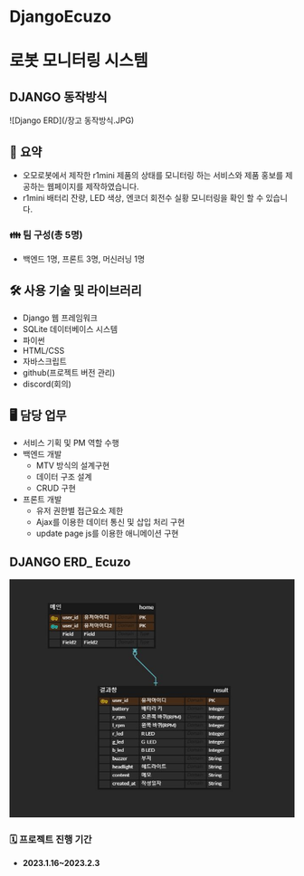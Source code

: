 # DjangoEcuzo
# 로봇 모니터링 시스템

## DJANGO 동작방식   
![Django ERD](/장고 동작방식.JPG)

## 📙 요약

- 오모로봇에서 제작한 r1mini 제품의 상태를 모니터링 하는 서비스와 제품 홍보를 제공하는 웹페이지를 제작하였습니다.
- r1mini 배터리 잔량, LED 색상, 엔코더 회전수 실황 모니터링을 확인 할 수 있습니다.

### 👪 팀 구성(총 5명)

- 백엔드 1명, 프론트 3명, 머신러닝 1명

## 🛠️ 사용 기술 및 라이브러리

- Django 웹 프레임워크
- SQLite 데이터베이스 시스템
- 파이썬
- HTML/CSS
- 자바스크립트
- github(프로젝트 버전 관리)
- discord(회의)
## 🖥 담당 업무

- 서비스 기획 및 PM 역할 수행
- 백엔드 개발
    - MTV 방식의 설계구현
    - 데이터 구조 설계
    - CRUD 구현
- 프론트 개발
    - 유저 권한별 접근요소 제한
    - Ajax를 이용한 데이터 통신 및 삽입 처리 구현
    - update page js를 이용한 애니메이션 구현
## DJANGO ERD_ Ecuzo    
![Django ERD](/erd_ecuzo.JPG)

### 🗓️ 프로젝트 진행 기간

- **2023.1.16~2023.2.3**
